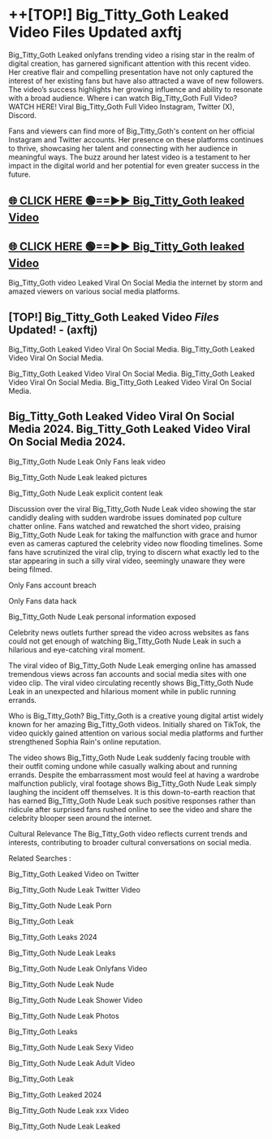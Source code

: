 # ++[TOP!] Big_Titty_Goth Leaked Video Files Updated axftj<br>

Big_Titty_Goth Leaked onlyfans trending video a rising star in the realm of digital creation, has garnered significant attention with this recent video. Her creative flair and compelling presentation have not only captured the interest of her existing fans but have also attracted a wave of new followers. The video’s success highlights her growing influence and ability to resonate with a broad audience.
Where i can watch Big_Titty_Goth Full Video? WATCH HERE! Viral Big_Titty_Goth Full Video Instagram, Twitter (X), Discord.


Fans and viewers can find more of Big_Titty_Goth's content on her official Instagram and Twitter accounts. Her presence on these platforms continues to thrive, showcasing her talent and connecting with her audience in meaningful ways. The buzz around her latest video is a testament to her impact in the digital world and her potential for even greater success in the future.


## [🌐 CLICK HERE 🟢==►► Big_Titty_Goth leaked Video ](https://xnudes.xyz/go)

## [🌐 CLICK HERE 🟢==►► Big_Titty_Goth leaked Video ](https://xnudes.xyz/go)



Big_Titty_Goth video Leaked Viral On Social Media the internet by storm and amazed viewers on various social media platforms.


## [TOP!] Big_Titty_Goth Leaked Video *Files* Updated! - (axftj)

Big_Titty_Goth Leaked Video Viral On Social Media. Big_Titty_Goth Leaked Video Viral On Social Media.

Big_Titty_Goth Leaked Video Viral On Social Media. Big_Titty_Goth Leaked Video Viral On Social Media. Big_Titty_Goth Leaked Video Viral On Social Media.


## Big_Titty_Goth Leaked Video Viral On Social Media 2024. Big_Titty_Goth Leaked Video Viral On Social Media 2024.
Big_Titty_Goth Nude Leak Only Fans leak video

Big_Titty_Goth Nude Leak leaked pictures

Big_Titty_Goth Nude Leak explicit content leak

Discussion over the viral Big_Titty_Goth Nude Leak video showing the star candidly dealing with sudden wardrobe issues dominated pop culture chatter online. Fans watched and rewatched the short video, praising Big_Titty_Goth Nude Leak for taking the malfunction with grace and humor even as cameras captured the celebrity video now flooding timelines. Some fans have scrutinized the viral clip, trying to discern what exactly led to the star appearing in such a silly viral video, seemingly unaware they were being filmed.


Only Fans account breach

Only Fans data hack

Big_Titty_Goth Nude Leak personal information exposed

Celebrity news outlets further spread the video across websites as fans could not get enough of watching Big_Titty_Goth Nude Leak in such a hilarious and eye-catching viral moment.


The viral video of Big_Titty_Goth Nude Leak emerging online has amassed tremendous views across fan accounts and social media sites with one video clip. The viral video circulating recently shows Big_Titty_Goth Nude Leak in an unexpected and hilarious moment while in public running errands.


Who is Big_Titty_Goth? Big_Titty_Goth is a creative young digital artist widely known for her amazing Big_Titty_Goth videos. Initially shared on TikTok, the video quickly gained attention on various social media platforms and further strengthened Sophia Rain's online reputation.

The video shows Big_Titty_Goth Nude Leak suddenly facing trouble with their outfit coming undone while casually walking about and running errands. Despite the embarrassment most would feel at having a wardrobe malfunction publicly, viral footage shows Big_Titty_Goth Nude Leak simply laughing the incident off themselves. It is this down-to-earth reaction that has earned Big_Titty_Goth Nude Leak such positive responses rather than ridicule after surprised fans rushed online to see the video and share the celebrity blooper seen around the internet.

Cultural Relevance The Big_Titty_Goth video reflects current trends and interests, contributing to broader cultural conversations on social media.

Related Searches :

Big_Titty_Goth Leaked Video on Twitter

Big_Titty_Goth Nude Leak Twitter Video

Big_Titty_Goth Nude Leak Porn

Big_Titty_Goth Leak 

Big_Titty_Goth Leaks 2024

Big_Titty_Goth Nude Leak Leaks

Big_Titty_Goth Nude Leak Onlyfans Video

Big_Titty_Goth Nude Leak Nude

Big_Titty_Goth Nude Leak Shower Video

Big_Titty_Goth Nude Leak Photos

Big_Titty_Goth Leaks

Big_Titty_Goth Nude Leak Sexy Video

Big_Titty_Goth Nude Leak Adult Video

Big_Titty_Goth Leak

Big_Titty_Goth Leaked 2024

Big_Titty_Goth Nude Leak xxx Video

Big_Titty_Goth Nude Leak Leaked